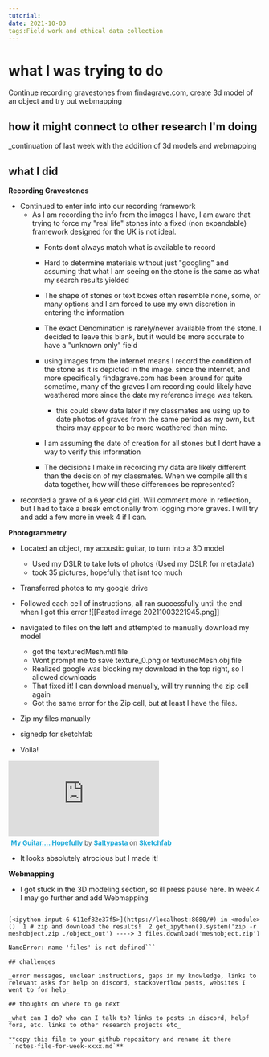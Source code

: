 ```yaml
---
tutorial:
date: 2021-10-03
tags:Field work and ethical data collection
---
```


# what I was trying to do

Continue recording gravestones from findagrave.com, create 3d model of an object and try out webmapping

## how it might connect to other research I'm doing

_continuation of last week with the addition of 3d models and webmapping

## what I did
**Recording Gravestones**
+ Continued to enter info into our recording framework
	+ As I am recording the info from the images I have, I am aware that trying to force my "real life" stones into a fixed (non expandable) framework designed for the UK is not ideal. 
		+ Fonts dont always match what is available to record
		+ Hard to determine materials without just "googling" and assuming that what I am seeing on the stone is the same as what my search results yielded
		+ The shape of stones or text boxes often resemble none, some, or many options and I am forced to use my own discretion in entering the information
		+ The exact Denomination is rarely/never available from the stone. I decided to leave this blank, but it would be more accurate to have a "unknown only" field 
		+ using images from the internet means I record the condition of the stone as it is depicted in the image. since the internet, and more specifically findagrave.com has been around for quite sometime, many of the graves I am recording could likely have weathered more since the date my reference image was taken.
			+ this could skew data later if my classmates are using up to date photos of graves from the same period as my own, but theirs may appear to be more weathered than mine. 

		+ I am assuming the date of creation for all stones but I dont have a way to verify this information
		+ The decisions I make in recording my data are likely different than the decision of my classmates. When we compile all this data together, how will these differences be represented?
+ recorded a grave of a 6 year old girl. Will comment more in reflection, but I had to take a break emotionally from logging more graves. I will try and add a few more in week 4 if I can.

**Photogrammetry**
+ Located an object, my acoustic guitar, to turn into a 3D model
	+ Used my DSLR to take lots of photos (Used my DSLR for metadata)
	+ took 35 pictures, hopefully that isnt too much
+ Transferred photos to my google drive
+ Followed each cell of instructions, all ran successfully until the end when I got this error
 ![[Pasted image 20211003221945.png]]
 + navigated to files on the left and attempted to manually download my model
	 + got the texturedMesh.mtl file
	 + Wont prompt me to save texture_0.png or texturedMesh.obj file
	 + Realized google was blocking my download in the top right, so I allowed downloads
	 + That fixed it! I can download manually, will try running the zip cell again
	 + Got the same error for the Zip cell, but at least I have the files. 

+ Zip my files manually
+ signedp for sketchfab 
+ Voila!
 <div class="sketchfab-embed-wrapper"> <iframe title="My Guitar.... Hopefully" frameborder="0" allowfullscreen mozallowfullscreen="true" webkitallowfullscreen="true" allow="autoplay; fullscreen; xr-spatial-tracking" xr-spatial-tracking execution-while-out-of-viewport execution-while-not-rendered web-share src="https://sketchfab.com/models/13094e1686e34e15a888a56ff99da72f/embed"> </iframe> <p style="font-size: 13px; font-weight: normal; margin: 5px; color: #4A4A4A;"> <a href="https://sketchfab.com/3d-models/my-guitar-hopefully-13094e1686e34e15a888a56ff99da72f?utm_medium=embed&utm_campaign=share-popup&utm_content=13094e1686e34e15a888a56ff99da72f" target="_blank" style="font-weight: bold; color: #1CAAD9;"> My Guitar.... Hopefully </a> by <a href="https://sketchfab.com/Saltypasta?utm_medium=embed&utm_campaign=share-popup&utm_content=13094e1686e34e15a888a56ff99da72f" target="_blank" style="font-weight: bold; color: #1CAAD9;"> Saltypasta </a> on <a href="https://sketchfab.com?utm_medium=embed&utm_campaign=share-popup&utm_content=13094e1686e34e15a888a56ff99da72f" target="_blank" style="font-weight: bold; color: #1CAAD9;">Sketchfab</a></p></div>
 
 
+ It looks absolutely atrocious but I made it!

**Webmapping**
+ I got stuck in the 3D modeling section, so ill press pause here. In week 4 I may go further and add Webmapping

```NameError Traceback (most recent call last)

[<ipython-input-6-611ef82e37f5>](https://localhost:8080/#) in <module>()  1 # zip and download the results!  2 get_ipython().system('zip -r meshobject.zip ./object_out') ----> 3 files.download('meshobject.zip') 

NameError: name 'files' is not defined```

## challenges 

_error messages, unclear instructions, gaps in my knowledge, links to relevant asks for help on discord, stackoverflow posts, websites I went to for help_

## thoughts on where to go next

_what can I do? who can I talk to? links to posts in discord, helpf fora, etc. links to other research projects etc_

**copy this file to your github repository and rename it there ``notes-file-for-week-xxxx.md`**
